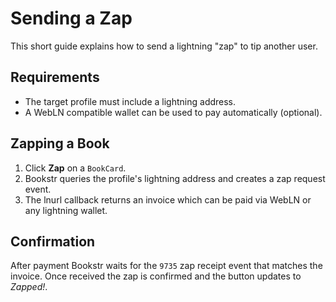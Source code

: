 # Sending a Zap

This short guide explains how to send a lightning "zap" to tip another user.

## Requirements

- The target profile must include a lightning address.
- A WebLN compatible wallet can be used to pay automatically (optional).

## Zapping a Book

1. Click **Zap** on a `BookCard`.
2. Bookstr queries the profile's lightning address and creates a zap request event.
3. The lnurl callback returns an invoice which can be paid via WebLN or any lightning wallet.

## Confirmation

After payment Bookstr waits for the `9735` zap receipt event that matches the invoice. Once received the zap is confirmed and the button updates to *Zapped!*.

